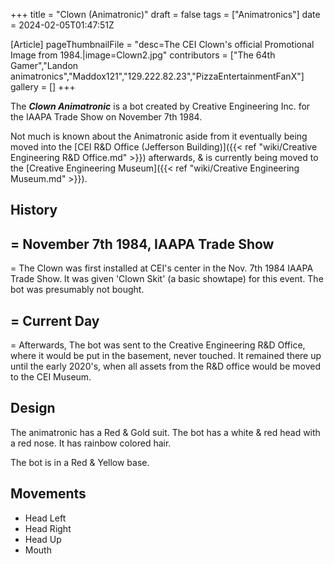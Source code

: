 +++
title = "Clown (Animatronic)"
draft = false
tags = ["Animatronics"]
date = 2024-02-05T01:47:51Z

[Article]
pageThumbnailFile = "desc=The CEI Clown's official Promotional Image from 1984.|image=Clown2.jpg"
contributors = ["The 64th Gamer","Landon animatronics","Maddox121","129.222.82.23","PizzaEntertainmentFanX"]
gallery = []
+++


The <b><i>Clown Animatronic</b></i> is a bot created by Creative Engineering Inc. for the IAAPA Trade Show on November 7th 1984.

Not much is known about the Animatronic aside from it eventually being moved into the [CEI R&D Office (Jefferson Building)]({{< ref "wiki/Creative Engineering R&D Office.md" >}}) afterwards, & is currently being moved to the [Creative Engineering Museum]({{< ref "wiki/Creative Engineering Museum.md" >}}).

<h2> History </h2>

<h2>= November 7th 1984, IAAPA Trade Show </h2>=
The Clown was first installed at CEI's center in the Nov. 7th 1984 IAAPA Trade Show. It was given 'Clown Skit' (a basic showtape) for this event. The bot was presumably not bought.

<h2>= Current Day </h2>=
Afterwards, The bot was sent to the Creative Engineering R&D Office, where it would be put in the basement, never touched. It remained there up until the early 2020's, when all assets from the R&D office would be moved to the CEI Museum.

<h2> Design </h2>
The animatronic has a Red & Gold suit. The bot has a white & red head with a red nose. It has rainbow colored hair.

The bot is in a Red & Yellow base.

<h2> Movements </h2>

* Head Left
* Head Right
* Head Up
* Mouth



